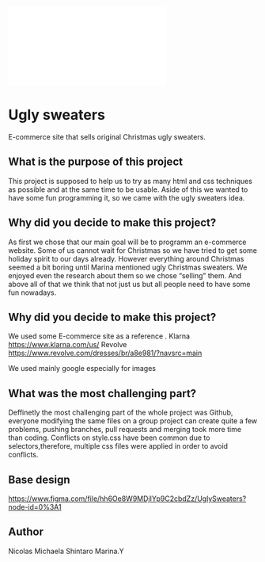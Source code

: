 ![alt text](https://github.com/Nicol17/UglyJumpers/blob/main/img/logo.png?raw=true)
# Ugly sweaters

E-commerce site that sells original Christmas ugly sweaters.
 
 
## What is the purpose of this project
 
This project is supposed to help us to try as many html and css techniques as possible and at the same time to be usable. Aside of this we wanted to have some fun programming it, so we came with the ugly sweaters idea.

 
## Why did you decide to make this project?

As first we chose that our main goal will be to programm an e-commerce website. Some of us cannot wait for Christmas so we have tried to get some holiday spirit to our days already. However everything around Christmas seemed a bit boring until Marina mentioned ugly Christmas sweaters. We enjoyed even the research about them so we chose “selling” them.
And above all of that we think that not just us but all people need to have some fun nowadays. 


## Why did you decide to make this project?

We used some E-commerce site as a reference . 
Klarna
https://www.klarna.com/us/
Revolve
https://www.revolve.com/dresses/br/a8e981/?navsrc=main

We used mainly google especially for images

## What was the most challenging part?

Deffinetly the most challenging part of the whole project was Github, everyone modifying the same files on a group project can create quite a few problems, pushing branches, pull requests and merging took more time than coding. Conflicts on style.css have been common due to selectors,therefore, multiple css files were applied in order to avoid conflicts.

## Base design
https://www.figma.com/file/hh6Oe8W9MDjIYp9C2cbdZz/UglySweaters?node-id=0%3A1


## Author
 
Nicolas
Michaela
Shintaro
Marina.Y
